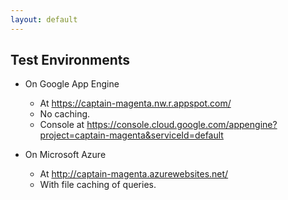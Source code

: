 ```yaml
---
layout: default
---
```

## Test Environments


* On Google App Engine
  * At <https://captain-magenta.nw.r.appspot.com/>
  * No caching.
  * Console at <https://console.cloud.google.com/appengine?project=captain-magenta&serviceId=default>

* On Microsoft Azure
  * At <http://captain-magenta.azurewebsites.net/>
  * With file caching of queries.
